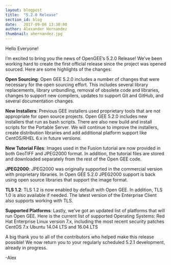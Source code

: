 ```yaml
---
layout: blogpost
title:  "5.2.0 Release"
section_id: blog
date:   2017-09-08 13:30:00
author: Alexander Hernandez
thumbnail: ahernandez.jpg
---
```


Hello Everyone!

I’m excited to bring you the news of OpenGEE’s 5.2.0 Release! We’ve been working hard to create the first official release since the project was opened sourced. Here are some highlights of the changes:

**Open Sourcing**: Open GEE 5.2.0 includes a number of changes that were necessary for the open sourcing effort. This includes several library replacements, library unbundling, removal of obsolete code and libraries, changes to support new compilers, updates to support Git and GitHub, and several documentation changes.

**New Installers**: Previous GEE installers used proprietary tools that are not appropriate for open source projects. Open GEE 5.2.0 includes new installers that run as bash scripts. There are also new build and install scripts for the Portable Server. We will continue to improve the installers, create distribution libraries and add additional platform support like CentOS/RHEL 6.x in future versions.

**New Tutorial Files**: Images used in the Fusion tutorial are now provided in both GeoTIFF and JPEG2000 format. In addition, the tutorial files are stored and downloaded separately from the rest of the Open GEE code.

**JPEG2000**: JPEG2000 was originally supported in the commercial version with proprietary libraries. In Open GEE 5.2.0 JPEG2000 support is back using open source libraries that support the image format.

**TLS 1.2**: TLS 1.2 is now enabled by default with Open GEE. In addition, TLS 1.0 is also available if needed. The latest version of the Enterprise Client also supports working with TLS.

**Supported Platforms**: Lastly, we’ve got an updated list of platforms that will run Open GEE. Here is the current list of supported Operating Systems:
Red Hat Enterprise Linux version 7.x, including the most recent security patches
CentOS 7.x
Ubuntu 14.04 LTS and 16.04 LTS

A big thank you to all of the contributors who helped make this release possible! We now return you to your regularly scheduled 5.2.1 development, already in progress.

-Alex

